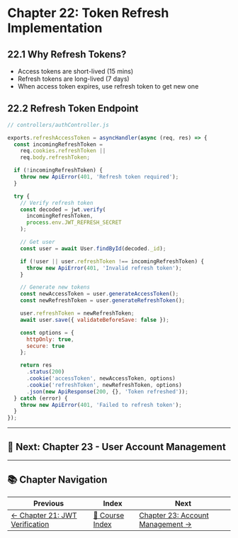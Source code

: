 # Chapter 22: Token Refresh Implementation

## 22.1 Why Refresh Tokens?

- Access tokens are short-lived (15 mins)
- Refresh tokens are long-lived (7 days)
- When access token expires, use refresh token to get new one

## 22.2 Refresh Token Endpoint

```javascript
// controllers/authController.js

exports.refreshAccessToken = asyncHandler(async (req, res) => {
  const incomingRefreshToken =
    req.cookies.refreshToken ||
    req.body.refreshToken;

  if (!incomingRefreshToken) {
    throw new ApiError(401, 'Refresh token required');
  }

  try {
    // Verify refresh token
    const decoded = jwt.verify(
      incomingRefreshToken,
      process.env.JWT_REFRESH_SECRET
    );

    // Get user
    const user = await User.findById(decoded._id);

    if (!user || user.refreshToken !== incomingRefreshToken) {
      throw new ApiError(401, 'Invalid refresh token');
    }

    // Generate new tokens
    const newAccessToken = user.generateAccessToken();
    const newRefreshToken = user.generateRefreshToken();

    user.refreshToken = newRefreshToken;
    await user.save({ validateBeforeSave: false });

    const options = {
      httpOnly: true,
      secure: true
    };

    return res
      .status(200)
      .cookie('accessToken', newAccessToken, options)
      .cookie('refreshToken', newRefreshToken, options)
      .json(new ApiResponse(200, {}, 'Token refreshed'));
  } catch (error) {
    throw new ApiError(401, 'Failed to refresh token');
  }
});
```

---

## 🎯 Next: Chapter 23 - User Account Management

---

## 📚 Chapter Navigation

| Previous | Index | Next |
|----------|-------|------|
| [← Chapter 21: JWT Verification](./21_JWT_VERIFICATION.md) | [📖 Course Index](../INDEX.md) | [Chapter 23: Account Management →](./23_ACCOUNT_MANAGEMENT.md) |
